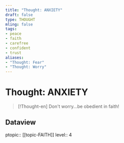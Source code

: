 ```yaml
---
title: "Thought: ANXIETY"
draft: false
type: THOUGHT
mling: false
tags:
- peace
- faith
- carefree
- confident
- trust
aliases:
- "Thought: Fear"
- "Thought: Worry"
---
```

# Thought: ANXIETY
> [!Thought-en]
> Don't worry...be obedient in faith!

## Dataview
ptopic:: [[topic-FAITH]]
level:: 4
